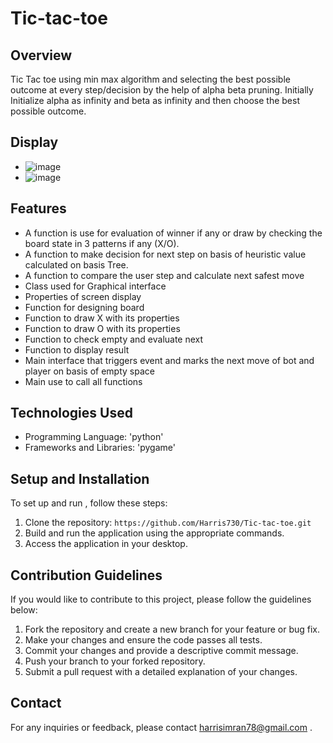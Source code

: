 # Tic-tac-toe
## Overview
Tic Tac toe using min max algorithm and selecting the best possible outcome at 
every step/decision by the help of alpha beta pruning. Initially Initialize alpha as
infinity and beta as infinity and then choose the best possible outcome.

## Display
- ![image](https://github.com/Harris730/Tic-tac-toe/assets/128912747/270de6cf-7512-4c28-b3dc-bfb73ef5b7b9)
- ![image](https://github.com/Harris730/Tic-tac-toe/assets/128912747/ab9d06ae-81bf-41e9-bd12-ec3387627da1)


## Features
- A function is use for evaluation of winner if any or draw by checking the board state in 3 patterns if any (X/O).
- A function to make decision for next step on basis of heuristic value calculated on basis Tree.
- A function to compare the user step and calculate next safest move
- Class used for Graphical interface
- Properties of screen display
- Function for designing board
- Function to draw X with its properties
- Function to draw O with its properties
- Function to check empty and evaluate next
- Function to display result
- Main interface that triggers event and marks the next move of bot and player on basis of empty space
- Main use to call all functions

## Technologies Used
- Programming Language: 'python'
- Frameworks and Libraries: 'pygame'

## Setup and Installation
To set up and run , follow these steps:
1. Clone the repository: `https://github.com/Harris730/Tic-tac-toe.git`
2. Build and run the application using the appropriate commands.
3. Access the application in your desktop.

## Contribution Guidelines
If you would like to contribute to this project, please follow the guidelines below:

1. Fork the repository and create a new branch for your feature or bug fix.
2. Make your changes and ensure the code passes all tests.
3. Commit your changes and provide a descriptive commit message.
4. Push your branch to your forked repository.
5. Submit a pull request with a detailed explanation of your changes.

## Contact
For any inquiries or feedback, please contact harrisimran78@gmail.com .
